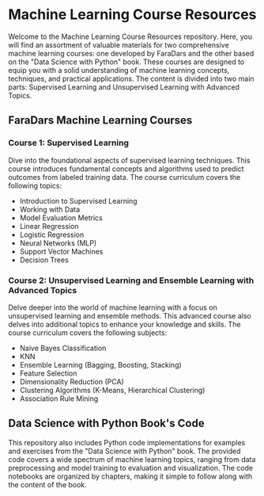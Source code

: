 # Machine Learning Course Resources

Welcome to the Machine Learning Course Resources repository. Here, you will find an assortment of valuable materials for two comprehensive machine learning courses: one developed by FaraDars and the other based on the "Data Science with Python" book. These courses are designed to equip you with a solid understanding of machine learning concepts, techniques, and practical applications. The content is divided into two main parts: Supervised Learning and Unsupervised Learning with Advanced Topics.

## FaraDars Machine Learning Courses

### Course 1: Supervised Learning

Dive into the foundational aspects of supervised learning techniques. This course introduces fundamental concepts and algorithms used to predict outcomes from labeled training data. The course curriculum covers the following topics:

- Introduction to Supervised Learning
- Working with Data
- Model Evaluation Metrics
- Linear Regression
- Logistic Regression
- Neural Networks (MLP)
- Support Vector Machines
- Decision Trees 



### Course 2: Unsupervised Learning and Ensemble Learning with Advanced Topics

Delve deeper into the world of machine learning with a focus on unsupervised learning and ensemble methods. This advanced course also delves into additional topics to enhance your knowledge and skills. The course curriculum covers the following subjects:
 
- Naive Bayes Classification
- KNN
- Ensemble Learning (Bagging, Boosting, Stacking)
- Feature Selection
- Dimensionality Reduction (PCA)
- Clustering Algorithms (K-Means, Hierarchical Clustering)
- Association Rule Mining


## Data Science with Python Book's Code

This repository also includes Python code implementations for examples and exercises from the "Data Science with Python" book. The provided code covers a wide spectrum of machine learning topics, ranging from data preprocessing and model training to evaluation and visualization. The code notebooks are organized by chapters, making it simple to follow along with the content of the book.

